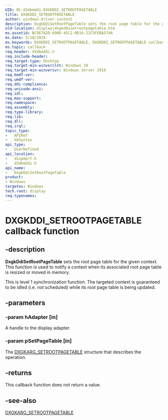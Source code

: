 ```yaml
---
UID: NC:d3dkmddi.DXGKDDI_SETROOTPAGETABLE
title: DXGKDDI_SETROOTPAGETABLE
author: windows-driver-content
description: DxgkDdiSetRootPageTable sets the root page table for the given context. This function is used to notify a context when its associated root page table is resized or moved in memory.
old-location: display\dxgkddisetrootpagetable.htm
ms.assetid: BC9E7A2D-690D-4EC2-8D16-22C5FEBA574A
ms.date: 5/10/2018
ms.keywords: DXGKDDI_SETROOTPAGETABLE, DXGKDDI_SETROOTPAGETABLE callback, DxgkDdiSetRootPageTable, DxgkDdiSetRootPageTable callback function [Display Devices], d3dkmddi/DxgkDdiSetRootPageTable, display.dxgkddisetrootpagetable, dispmprt/DxgkDdiSetRootPageTable
ms.topic: callback
req.header: d3dkmddi.h
req.include-header: 
req.target-type: Desktop
req.target-min-winverclnt: Windows 10
req.target-min-winversvr: Windows Server 2016
req.kmdf-ver: 
req.umdf-ver: 
req.ddi-compliance: 
req.unicode-ansi: 
req.idl: 
req.max-support: 
req.namespace: 
req.assembly: 
req.type-library: 
req.lib: 
req.dll: 
req.irql: 
topic_type:
-	APIRef
-	kbSyntax
api_type:
-	UserDefined
api_location:
-	dispmprt.h
-	d3dkmddi.h
api_name:
-	DxgkDdiSetRootPageTable
product:
- Windows
targetos: Windows
tech.root: display
req.typenames: 
---
```


# DXGKDDI_SETROOTPAGETABLE callback function


## -description


<b>DxgkDdiSetRootPageTable</b> sets the root page table for the given context. This function is used to notify a context when its associated root page table is resized or moved in memory.


This is level 1 synchronization function. The targeted context is guaranteed to be idled (i.e. not scheduled) while its root page table is being updated.

  


## -parameters




### -param hAdapter [in]

A handle to the display adapter.


### -param pSetPageTable [in]

The <a href="https://msdn.microsoft.com/library/windows/hardware/dn906824">DXGKARG_SETROOTPAGETABLE</a> structure that describes the operation.


## -returns



This callback function does not return a value.




## -see-also




<a href="https://msdn.microsoft.com/library/windows/hardware/dn906824">DXGKARG_SETROOTPAGETABLE</a>
 

 

